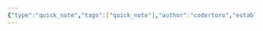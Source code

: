 ```yaml
---
{"type":"quick_note","tags":["quick_note"],"author":"codertoro","establish":"2025-03-03 18：34：13","dg-publish":true,"permalink":"/2025-03-03-18-34-13/","dgPassFrontmatter":true,"noteIcon":"","created":"2025-03-03T18:34:13.000+08:00","updated":"2025-03-03T20:18:37.056+08:00"}
---
```


